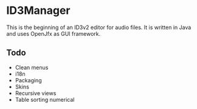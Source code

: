 # ID3Manager

This is the beginning of an ID3v2 editor for audio files. It is written in Java and uses OpenJfx as GUI framework.

## Todo
- Clean menus
- i18n
- Packaging
- Skins
- Recursive views
- Table sorting numerical

